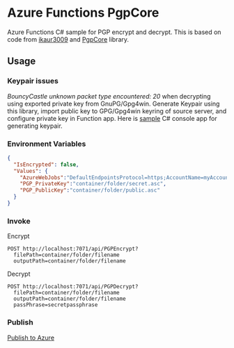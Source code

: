 # Azure Functions PgpCore
Azure Functions C# sample for PGP encrypt and decrypt.
This is based on code from [ikaur3009](https://github.com/ikaur3009) and [PgpCore](https://github.com/mattosaurus/PgpCore) library.
## Usage
### Keypair issues
*BouncyCastle unknown packet type encountered: 20* when decrypting using exported private key from GnuPG/Gpg4win. Generate Keypair using this library, import public key to GPG/Gpg4win keyring of source server, and configure private key in Function app. Here is [sample](PGPDecrypt) C# console app for generating keypair.
### Environment Variables
```json
{
  "IsEncrypted": false,
  "Values": {
    "AzureWebJobs":"DefaultEndpointsProtocol=https;AccountName=myAccountName;AccountKey=myAccountKey",
    "PGP_PrivateKey":"container/folder/secret.asc",
    "PGP_PublicKey":"container/folder/public.asc"
  }
}
```
### Invoke
Encrypt
```
POST http://localhost:7071/api/PGPEncrypt?
  filePath=container/folder/filename
  outputPath=container/folder/filename
```
Decrypt
```
POST http://localhost:7071/api/PGPDecrypt?
  filePath=container/folder/filename
  outputPath=container/folder/filename
  passPhrase=secretpassphrase
```
### Publish
[Publish to Azure](https://docs.microsoft.com/en-us/azure/azure-functions/functions-develop-vs?tabs=in-process#publish-to-azure)
